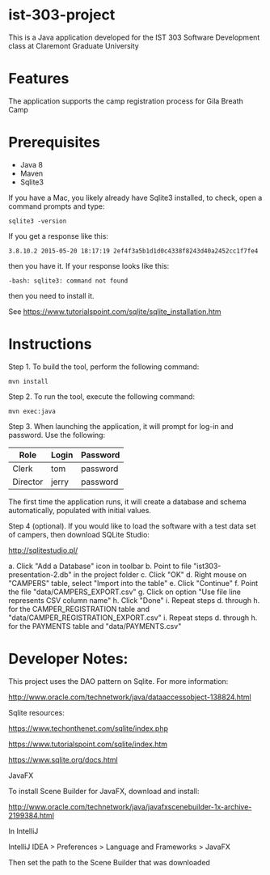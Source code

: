 # ist-303-project
This is a Java application developed for the IST 303 Software Development class at Claremont Graduate University

# Features
The application supports the camp registration process for Gila Breath Camp

# Prerequisites

* Java 8
* Maven 
* Sqlite3

If you have a Mac, you likely already have Sqlite3 installed, to check, open a command prompts and type:

```
sqlite3 -version
```

If you get a response like this:

```
3.8.10.2 2015-05-20 18:17:19 2ef4f3a5b1d1d0c4338f8243d40a2452cc1f7fe4
```

then you have it. If your response looks like this:

```
-bash: sqlite3: command not found
```

then you need to install it.

See https://www.tutorialspoint.com/sqlite/sqlite_installation.htm

# Instructions
Step 1. To build the tool, perform the following command:
```
mvn install
```
Step 2. To run the tool, execute the following command:
```
mvn exec:java
```

Step 3. When launching the application, it will prompt for log-in and password. Use the following:

Role          | Login | Password
------------- | ----- | --------
Clerk         | tom   | password
Director      | jerry | password 


The first time the application runs, it will create a database and schema automatically, populated with initial values.

Step 4 (optional). If you would like to load the software with a test data set of campers, then download SQLite Studio:

http://sqlitestudio.pl/

a. Click "Add a Database" icon in toolbar
b. Point to file "ist303-presentation-2.db" in the project folder
c. Click "OK"
d. Right mouse on "CAMPERS" table, select "Import into the table"
e. Click "Continue"
f. Point the file "data/CAMPERS_EXPORT.csv"
g. Click on option "Use file line represents CSV column name"
h. Click "Done"
i. Repeat steps d. through h. for the CAMPER_REGISTRATION table and "data/CAMPER_REGISTRATION_EXPORT.csv"
i. Repeat steps d. through h. for the PAYMENTS table and "data/PAYMENTS.csv"

# Developer Notes:

This project uses the DAO pattern on Sqlite. For more information:

http://www.oracle.com/technetwork/java/dataaccessobject-138824.html

Sqlite resources:

https://www.techonthenet.com/sqlite/index.php

https://www.tutorialspoint.com/sqlite/index.htm

https://www.sqlite.org/docs.html

JavaFX

To install Scene Builder for JavaFX, download and install:

http://www.oracle.com/technetwork/java/javafxscenebuilder-1x-archive-2199384.html

In IntelliJ

IntelliJ IDEA > Preferences > Language and Frameworks > JavaFX

Then set the path to the Scene Builder that was downloaded
